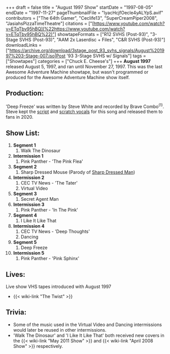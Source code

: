 +++
draft = false
title = "August 1997 Show"
startDate = "1997-08-05"
endDate = "1997-11-27"
pageThumbnailFile = "lyacHcjfOecle4yALYpS.avif"
contributors = ["The 64th Gamer", "Ceclife13", "SuperCreamPiper2008", "JasiahsPizzaTimeTheatre"]
citations = ["[https://www.youtube.com/watch?v=ETqTbv95hBQ](%22https://www.youtube.com/watch?v=ETqTbv95hBQ%22)"]
showtapeFormats = ["R12 SVHS (Post-93)", "3-Stage SVHS (Post-93)", "AAM 2x Laserdisc + Files", "C&R SVHS (Post-93)"]
downloadLinks = ["https://archive.org/download/3stage_post_93_svhs_signals/August%201997%203-Stage-007.iso|Post '93 3-Stage SVHS w/ Signals"]
tags = ["Showtapes"]
categories = ["Chuck E. Cheese's"]
+++
**August 1997** released August 5, 1997, and ran until November 27, 1997.
This was the last Awesome Adventure Machine showtape, but wasn't programmed or produced for the Awesome Adventure Machine show itself.

## Production:

'Deep Freeze' was written by Steve White and recorded by Brave Combo<sup>(1)</sup>. Steve kept the [script](http://showbizpizza.com/info/documents/spt/spt_deepfreezescript.pdf) and [scratch vocals](https://www.youtube.com/watch?v=ETqTbv95hBQ) for this song and released them to fans in 2020.

## Show List:

1.  **Segment 1**
    1.  Walk The Dinosaur
2.  **Intermission 1**
    1.  Pink Panther - 'The Pink Flea'
3.  **Segment 2**
    1.  Sharp Dressed Mouse (Parody of [Sharp Dressed Man](https://en.wikipedia.org/wiki/Sharp_Dressed_Man))
4.  **Intermission 2**
    1.  CEC TV News - 'The Tater'
    2.  Virtual Video
5.  **Segment 3**
    1.  Secret Agent Man
6.  **Intermission 3**
    1.  Pink Panther - 'In The Pink'
7.  **Segment 4**
    1.  I Like It Like That
8.  **Intermission 4**
    1.  CEC TV News - 'Deep Thoughts'
    2.  Dancing
9.  **Segment 5**
    1.  Deep Freeze
10. **Intermission 5**
    1.  Pink Panther - 'Pink Sphinx'

## Lives:

Live show VHS tapes introduced with August 1997

- {{< wiki-link "The Twist" >}}

## Trivia:

- Some of the music used in the Virtual Video and Dancing intermissions would later be reused in other intermissions.
- 'Walk The Dinosaur' and 'I Like It Like That' both received new covers in the {{< wiki-link "May 2011 Show" >}} and {{< wiki-link "April 2008 Show" >}} respectively.
